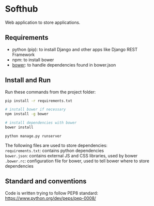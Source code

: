 # Softhub

Web application to store applications.


## Requirements
- python (pip): to install Django and other apps like Django REST Framework
- npm: to install bower
- [bower](https://bower.io/): to handle dependencies found in bower.json

## Install and Run
Run these commands from the project folder:

``` bash
pip install -r requirements.txt

# install bower if necessary
npm install -g bower

# install dependencies with bower
bower install

python manage.py runserver
```

The following files are used to store dependencies:  
`requirements.txt`: contains python dependencies  
`bower.json`: contains external JS and CSS libraries, used by bower  
`.bower.rc`: configuration file for bower, used to tell bower where to store dependencies

## Standard and conventions

Code is written trying to follow PEP8 standard: https://www.python.org/dev/peps/pep-0008/
